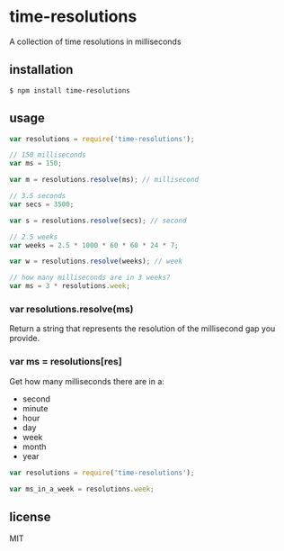 time-resolutions
================

A collection of time resolutions in milliseconds

## installation

```
$ npm install time-resolutions
```

## usage


```js
var resolutions = require('time-resolutions');

// 150 milliseconds
var ms = 150;

var m = resolutions.resolve(ms); // millisecond

// 3.5 seconds
var secs = 3500;

var s = resolutions.resolve(secs); // second

// 2.5 weeks
var weeks = 2.5 * 1000 * 60 * 60 * 24 * 7;

var w = resolutions.resolve(weeks); // week

// how many milliseconds are in 3 weeks?
var ms = 3 * resolutions.week;
```

### var resolutions.resolve(ms)

Return a string that represents the resolution of the millisecond gap you provide.

### var ms = resolutions[res]

Get how many milliseconds there are in a:

 * second
 * minute
 * hour
 * day
 * week
 * month
 * year

```js
var resolutions = require('time-resolutions');

var ms_in_a_week = resolutions.week;
```

## license

MIT